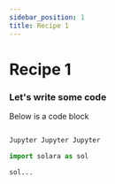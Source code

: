 ```yaml
---
sidebar_position: 1
title: Recipe 1
---
```


# Recipe 1

### Let's write some code

Below is a code block

```python

Jupyter Jupyter Jupyter

import solara as sol

sol...

```
